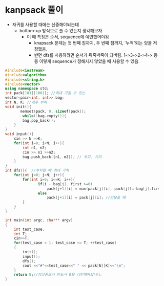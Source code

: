 # kanpsack 풀이
* 재귀를 사용할 때에는 신중해야되는데
  * bottom-up 방식으로 풀 수 있는지 생각해보자
    * 이 때 특징은 순서, sequence에 예민했어야됨
      * knapsack 문제는 첫 번째 짐까지, 두 번째 짐까지, '누적'되는 양을 저장했음.
      * 반면 dfs를 사용하려면 순서가 뒤죽박죽이 되버림. 1->3->2->4-> 등등 이렇게 sequence가 정해지지 않았을 때 사용할 수 있음.
     
```cpp
#include<iostream>
#include<algorithm>
#include<string.h>
#include<vector>
using namespace std;
int pack[101][1001]; //최대 가질 수 있는 
vector<pair<int, int>> bag;
int N, K; //개수 부피
void init(){
 	   memset(pack, 0, sizeof(pack));
    	while(!bag.empty()){
     	bag.pop_back();   
    }
}
void input(){
    cin >> N >>K;
    for(int i=0; i<N; i++){
     	int n1, n2;
        cin >> n1 >>n2;
        bag.push_back({n1, n2}); // 부피, 가치
    }
}
int dfs(){	//부피일 때 최대 가치
    for(int j=0; j<N; j++){
    	for(int i=0; i<=K; i++){
     		   if(i - bag[j]. first >=0)
                   pack[j+1][i] = max(pack[j][i], pack[j][i-bag[j].first] + bag[j].second); //안넣거나 넣거나
               else
                   pack[j+1][i] = pack[j][i]; //안넣을 때
    	}
    }
}

int main(int argc, char** argv)
{
	int test_case;
	int T;
	cin>>T;
	for(test_case = 1; test_case <= T; ++test_case)
	{
		init();
        input();
        dfs();
        cout <<"#"<<test_case<<" " << pack[N][K]<<"\n";
	}
	return 0;//정상종료시 반드시 0을 리턴해야합니다.
}
```
